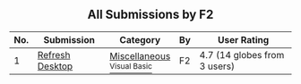﻿<div align="center">

## All Submissions by F2

</div>

No.  | Submission | Category | By   | User Rating
---- | ---------- | -------- | ---- | -----------
1 | [Refresh Desktop<br />](https://github.com/Planet-Source-Code/f2-refresh-desktop__1-34145) | [Miscellaneous<br /><sup>Visual Basic</sup>](../ByCategory/miscellaneous__1-1.md) | F2 | 4.7 (14 globes from 3 users)
